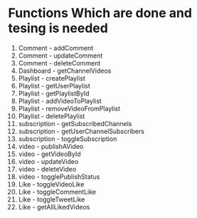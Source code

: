 # Functions Which are done and tesing is needed

1. Comment - addComment
2. Comment - updateComment
3. Comment - deleteComment
4. Dashboard - getChannelVideos
5. Playlist - createPlaylist
6. Playlist - getUserPlaylist
7. Playlist - getPlaylistById
8. Playlist - addVideoToPlaylist
9. Playlist - removeVideoFromPlaylist
10. Playlist - deletePlaylist
11. subscription - getSubscribedChannels
12. subscription - getUserChannelSubscribers
13. subscription - toggleSubscription
14. video - publishAVideo
15. video - getVideoById
16. video - updateVideo
17. video - deleteVideo
18. video - togglePublishStatus
19. Like - toggleVideoLike
20. Like - toggleCommentLike
21. Like - toggleTweetLike
22. Like - getAllLikedVideos
